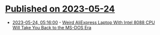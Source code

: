 # [Published on 2023-05-24](index.md)

* [2023-05-24, 05:16:00](https://soylentnews.org/article.pl?sid=23/05/23/187206&from=rss) - [Weird AliExpress Laptop With Intel 8088 CPU Will Take You Back to the MS-DOS Era](https://soylentnews.org/article.pl?sid=23/05/23/187206&from=rss)
